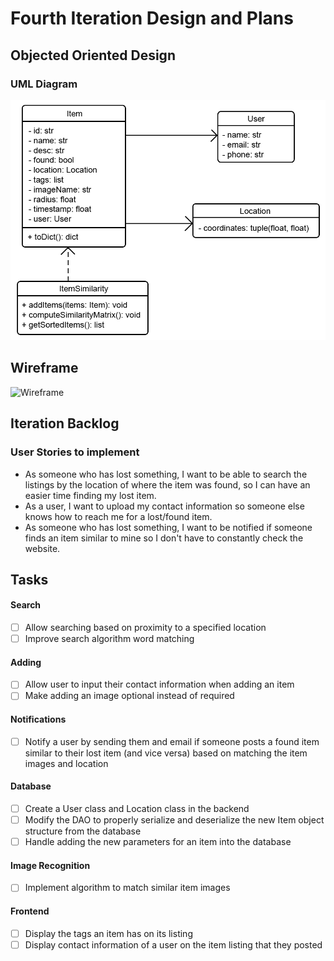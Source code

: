 # Fourth Iteration Design and Plans

## Objected Oriented Design

### UML Diagram

![UML Diagram](./additional/uml4.png)

## Wireframe

![Wireframe](./additional/wireframe4.bmp)

## Iteration Backlog

### User Stories to implement

* As someone who has lost something, I want to be able to search the listings by the location of where the item was found, so I can have an easier time finding my lost item.
* As a user, I want to upload my contact information so someone else knows how to reach me for a lost/found item.
* As someone who has lost something, I want to be notified if someone finds an item similar to mine so I don't have to constantly check the website.

## Tasks

#### Search

* [ ] Allow searching based on proximity to a specified location
* [ ] Improve search algorithm word matching

#### Adding

* [ ] Allow user to input their contact information when adding an item
* [ ] Make adding an image optional instead of required

#### Notifications

* [ ] Notify a user by sending them and email if someone posts a found item similar to their lost item (and vice versa) based on matching the item images and location

#### Database

* [ ] Create a User class and Location class in the backend
* [ ] Modify the DAO to properly serialize and deserialize the new Item object structure from the database
* [ ] Handle adding the new parameters for an item into the database

#### Image Recognition

* [ ] Implement algorithm to match similar item images

#### Frontend

* [ ] Display the tags an item has on its listing
* [ ] Display contact information of a user on the item listing that they posted

